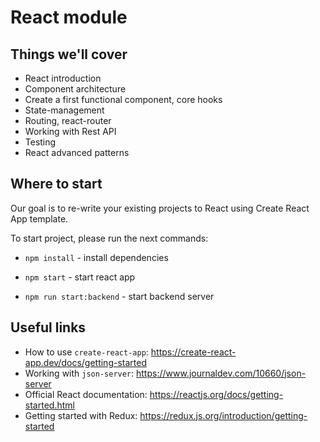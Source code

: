 # React module

## Things we'll cover

* React introduction
* Component architecture
* Create a first functional component, core hooks
* State-management
* Routing, react-router
* Working with Rest API
* Testing
* React advanced patterns

## Where to start

Our goal is to re-write your existing projects to React using Create React App template.

To start project, please run the next commands:

* `npm install` - install dependencies

* `npm start` - start react app

* `npm run start:backend` - start backend server

## Useful links

* How to use `create-react-app`: https://create-react-app.dev/docs/getting-started
* Working with `json-server`: https://www.journaldev.com/10660/json-server
* Official React documentation: https://reactjs.org/docs/getting-started.html
* Getting started with Redux: https://redux.js.org/introduction/getting-started